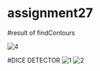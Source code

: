 # assignment27
#result of findContours

![4](https://user-images.githubusercontent.com/88148144/147038130-0f52c06d-b667-4a80-a3f5-e0f96c57e28f.png)


#DICE DETECTOR
![1](https://user-images.githubusercontent.com/88148144/146918986-7c2589ce-58d4-4120-b6bc-446eb0e7e192.png)
![2](https://user-images.githubusercontent.com/88148144/146918990-309f9a61-08a3-4b7e-bc99-7bc76dc33508.png)
